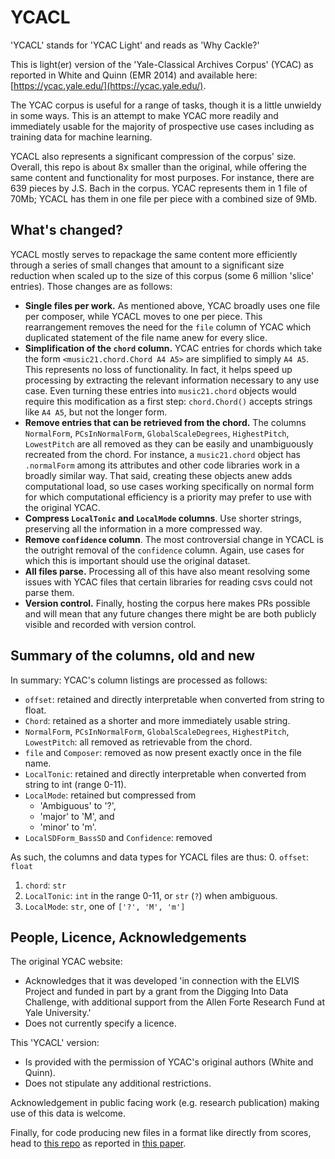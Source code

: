 # YCACL
'YCACL' stands for 'YCAC Light' and reads as 'Why Cackle?'

This is light(er) version of the 'Yale-Classical Archives Corpus' (YCAC) as reported in White and Quinn (EMR 2014) and available here: [https://ycac.yale.edu/](https://ycac.yale.edu/).

The YCAC corpus is useful for a range of tasks, though it is a little unwieldy in some ways.
This is an attempt to make YCAC more readily and immediately usable for the majority of prospective use cases including as training data for machine learning.

YCACL also represents a significant compression of the corpus' size.
Overall, this repo is about 8x smaller than the original, while offering the same content and functionality for most purposes.
For instance, there are 639 pieces by J.S. Bach in the corpus.
YCAC represents them in 1 file of 70Mb; YCACL has them in one file per piece with a combined size of 9Mb.

## What's changed?

YCACL mostly serves to repackage the same content more efficiently through a series of small changes that amount to a significant size reduction when scaled up to the size of this corpus (some 6 million 'slice' entries).
Those changes are as follows:
- **Single files per work.** As mentioned above, YCAC broadly uses one file per composer, while YCACL moves to one per piece. This rearrangement removes the need for the `file` column of YCAC which duplicated statement of the file name anew for every slice.
- **Simplification of the `chord` column.** YCAC entries for chords which take the form `<music21.chord.Chord A4 A5>` are simplified to simply `A4 A5`. This represents no loss of functionality. In fact, it helps speed up processing by extracting the relevant information necessary to any use case. Even turning these entries into `music21.chord` objects would require this modification as a first step: `chord.Chord()` accepts strings like `A4 A5`, but not the longer form.
- **Remove entries that can be retrieved from the chord.** The columns `NormalForm`, `PCsInNormalForm`, `GlobalScaleDegrees`, `HighestPitch`, `LowestPitch` are all removed as they can be easily and unambiguously recreated from the chord. For instance, a `music21.chord` object has `.normalForm` among its attributes and other code libraries work in a broadly similar way. That said, creating these objects anew adds computational load, so use cases working specifically on normal form for which computational efficiency is a priority may prefer to use with the original YCAC.
- **Compress `LocalTonic` and `LocalMode` columns**. Use shorter strings, preserving all the information in a more compressed way.
- **Remove `confidence` column**. The most controversial change in YCACL is the outright removal of the `confidence` column. Again, use cases for which this is important should use the original dataset.
- **All files parse.** Processing all of this have also meant resolving some issues with YCAC files that certain libraries for reading csvs could not parse them.
- **Version control.** Finally, hosting the corpus here makes PRs possible and will mean that any future changes there might be are both publicly visible and recorded with version control.

## Summary of the columns, old and new

In summary: YCAC's column listings are processed as follows:
- `offset`: retained and directly interpretable when converted from string to float.
- `Chord`: retained as a shorter and more immediately usable string.
- `NormalForm`, `PCsInNormalForm`, `GlobalScaleDegrees`, `HighestPitch`, `LowestPitch`: all removed as retrievable from the chord.
- `file` and `Composer`: removed as now present exactly once in the file name.
- `LocalTonic`: retained and directly interpretable when converted from string to int (range 0-11).
- `LocalMode`: retained but compressed from
  - 'Ambiguous' to '?',
  - 'major' to 'M', and 
  - 'minor' to 'm'.
- `LocalSDForm_BassSD` and `Confidence`: removed

As such, the columns and data types for YCACL files are thus:
0. `offset`: `float`
1. `chord`: `str`
2. `LocalTonic`: `int` in the range 0-11, or `str` (`?`) when ambiguous.
3. `LocalMode`: `str`, one of `['?', 'M', 'm']`


## People, Licence, Acknowledgements

The original YCAC website: 
- Acknowledges that it was developed 'in connection with the ELVIS Project and funded in part by a grant from the Digging Into Data Challenge, with additional support from the Allen Forte Research Fund at Yale University.'
- Does not currently specify a licence.

This 'YCACL' version:
- Is provided with the permission of YCAC's original authors (White and Quinn).
- Does not stipulate any additional restrictions.

Acknowledgement in public facing work (e.g. research publication) making use of this data is welcome.

Finally, for code producing new files in a format like directly from scores, head to [this repo](https://github.com/MarkGotham/Moments) as reported in [this paper]( https://doi.org/10.1145/3358664.3358676).
